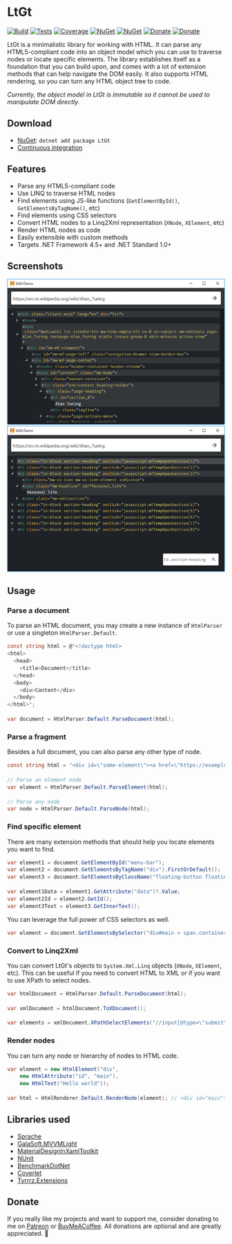 # LtGt

[![Build](https://img.shields.io/appveyor/ci/Tyrrrz/LtGt/master.svg)](https://ci.appveyor.com/project/Tyrrrz/LtGt/branch/master)
[![Tests](https://img.shields.io/appveyor/tests/Tyrrrz/LtGt/master.svg)](https://ci.appveyor.com/project/Tyrrrz/LtGt/branch/master/tests)
[![Coverage](https://img.shields.io/codecov/c/gh/Tyrrrz/LtGt/master.svg)](https://codecov.io/gh/Tyrrrz/LtGt)
[![NuGet](https://img.shields.io/nuget/v/LtGt.svg)](https://nuget.org/packages/LtGt)
[![NuGet](https://img.shields.io/nuget/dt/LtGt.svg)](https://nuget.org/packages/LtGt)
[![Donate](https://img.shields.io/badge/patreon-donate-yellow.svg)](https://patreon.com/tyrrrz)
[![Donate](https://img.shields.io/badge/buymeacoffee-donate-yellow.svg)](https://buymeacoffee.com/tyrrrz)

LtGt is a minimalistic library for working with HTML. It can parse any HTML5-compliant code into an object model which you can use to traverse nodes or locate specific elements. The library establishes itself as a foundation that you can build upon, and comes with a lot of extension methods that can help navigate the DOM easily. It also supports HTML rendering, so you can turn any HTML object tree to code.

_Currently, the object model in LtGt is immutable so it cannot be used to manipulate DOM directly._

## Download

- [NuGet](https://nuget.org/packages/LtGt): `dotnet add package LtGt`
- [Continuous integration](https://ci.appveyor.com/project/Tyrrrz/LtGt)

## Features

- Parse any HTML5-compliant code
- Use LINQ to traverse HTML nodes
- Find elements using JS-like functions (`GetElementById()`, `GetElementsByTagName()`, etc)
- Find elements using CSS selectors
- Convert HTML nodes to a Linq2Xml representation (`XNode`, `XElement`, etc)
- Render HTML nodes as code
- Easily extensible with custom methods
- Targets .NET Framework 4.5+ and .NET Standard 1.0+

## Screenshots

![dom](.screenshots/dom.png)
![css selectors](.screenshots/css-selectors.png)

## Usage

### Parse a document

To parse an HTML document, you may create a new instance of `HtmlParser` or use a singleton `HtmlParser.Default`.

```c#
const string html = @"<!doctype html>
<html>
  <head>
    <title>Document</title>
  </head>
  <body>
    <div>Content</div>
  </body>
</html>";

var document = HtmlParser.Default.ParseDocument(html);
```

### Parse a fragment

Besides a full document, you can also parse any other type of node.

```c#
const string html = "<div id=\"some-element\"><a href=\"https://example.com\">Link</a></div>";

// Parse an element node
var element = HtmlParser.Default.ParseElement(html);

// Parse any node
var node = HtmlParser.Default.ParseNode(html);
```

### Find specific element

There are many extension methods that should help you locate elements you want to find.

```c#
var element1 = document.GetElementById("menu-bar");
var element2 = document.GetElementsByTagName("div").FirstOrDefault();
var element3 = document.GetElementsByClassName("floating-button floating-button--enabled").FirstOrDefault();

var element1Data = element1.GetAttribute("data")?.Value;
var element2Id = element2.GetId();
var element3Text = element3.GetInnerText();
```

You can leverage the full power of CSS selectors as well.

```c#
var element = document.GetElementsBySelector("div#main > span.container:empty").FirstOrDefault();
```

### Convert to Linq2Xml

You can convert LtGt's objects to `System.Xml.Linq` objects (`XNode`, `XElement`, etc). This can be useful if you need to convert HTML to XML or if you want to use XPath to select nodes.

```c#
var htmlDocument = HtmlParser.Default.ParseDocument(html);

var xmlDocument = htmlDocument.ToXDocument();

var elements = xmlDocument.XPathSelectElements("//input[@type=\"submit\"]");
```

### Render nodes

You can turn any node or hierarchy of nodes to HTML code.

```c#
var element = new HtmlElement("div",
    new HtmlAttribute("id", "main"),
    new HtmlText("Hello world"));

var html = HtmlRenderer.Default.RenderNode(element); // <div id="main">Hello world</div>
```

## Libraries used

- [Sprache](https://github.com/Sprache/Sprache)
- [GalaSoft.MVVMLight](http://www.mvvmlight.net)
- [MaterialDesignInXamlToolkit](https://github.com/ButchersBoy/MaterialDesignInXamlToolkit)
- [NUnit](https://github.com/nunit/nunit)
- [BenchmarkDotNet](https://github.com/dotnet/BenchmarkDotNet)
- [Coverlet](https://github.com/tonerdo/coverlet)
- [Tyrrrz.Extensions](https://github.com/Tyrrrz/Extensions)

## Donate

If you really like my projects and want to support me, consider donating to me on [Patreon](https://patreon.com/tyrrrz) or [BuyMeACoffee](https://buymeacoffee.com/tyrrrz). All donations are optional and are greatly appreciated. 🙏
